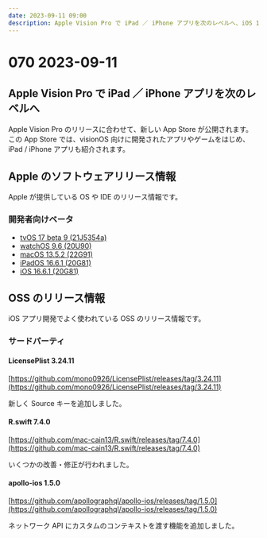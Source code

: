 ```yaml
---
date: 2023-09-11 09:00
description: Apple Vision Pro で iPad ／ iPhone アプリを次のレベルへ、iOS 16.6.1 リリース、ほか
---
```

# 070 2023-09-11

## Apple Vision Pro で iPad ／ iPhone アプリを次のレベルへ

Apple Vision Pro のリリースに合わせて、新しい App Store が公開されます。この App Store では、visionOS 向けに開発されたアプリやゲームをはじめ、iPad / iPhone アプリも紹介されます。

## Apple のソフトウェアリリース情報

Apple が提供している OS や IDE のリリース情報です。

### 開発者向けベータ

- [tvOS 17 beta 9 (21J5354a)](https://developer.apple.com/news/releases/?id=08292023a)
- [watchOS 9.6 (20U90)](https://developer.apple.com/news/releases/?id=07242023d)
- [macOS 13.5.2 (22G91)](https://developer.apple.com/news/releases/?id=07242023c)
- [iPadOS 16.6.1 (20G81)](https://developer.apple.com/news/releases/?id=07242023b)
- [iOS 16.6.1 (20G81)](https://developer.apple.com/news/releases/?id=07242023a)

## OSS のリリース情報

iOS アプリ開発でよく使われている OSS のリリース情報です。

### サードパーティ

#### LicensePlist 3.24.11

[https://github.com/mono0926/LicensePlist/releases/tag/3.24.11](https://github.com/mono0926/LicensePlist/releases/tag/3.24.11)

新しく Source キーを追加しました。

#### R.swift 7.4.0

[https://github.com/mac-cain13/R.swift/releases/tag/7.4.0](https://github.com/mac-cain13/R.swift/releases/tag/7.4.0)

いくつかの改善・修正が行われました。

#### apollo-ios 1.5.0

[https://github.com/apollographql/apollo-ios/releases/tag/1.5.0](https://github.com/apollographql/apollo-ios/releases/tag/1.5.0)

ネットワーク API にカスタムのコンテキストを渡す機能を追加しました。
